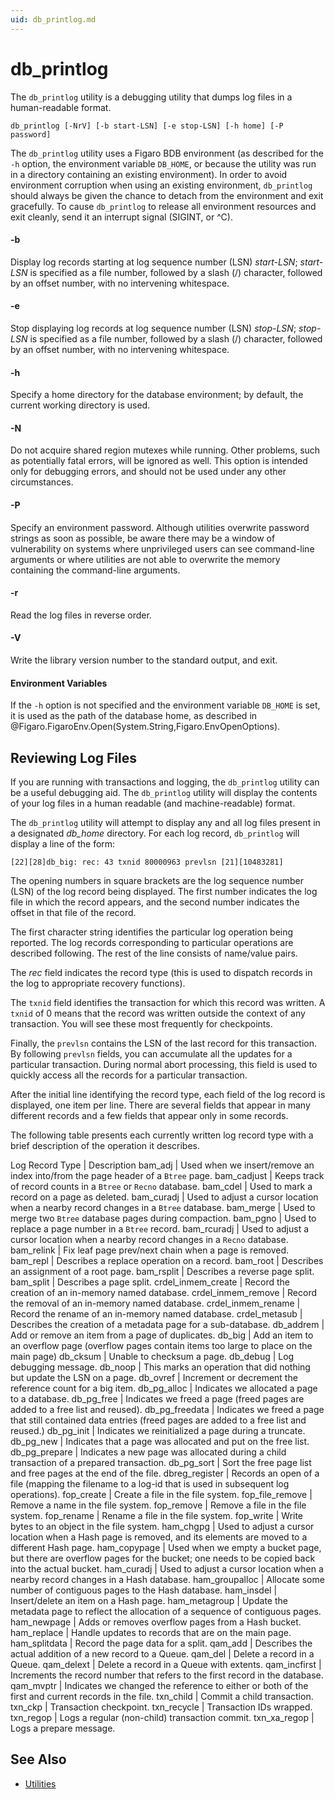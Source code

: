```yaml
---
uid: db_printlog.md
---
```


# db_printlog

The `db_printlog` utility is a debugging utility that dumps log files in a human-readable format.


```
db_printlog [-NrV] [-b start-LSN] [-e stop-LSN] [-h home] [-P password]
```

The `db_printlog` utility uses a Figaro BDB environment (as described for the `-h` option, the environment variable `DB_HOME`, or because the utility was run in a directory containing an existing environment). In order to avoid environment corruption when using an existing environment, `db_printlog` should always be given the chance to detach from the environment and exit gracefully. To cause `db_printlog` to release all environment resources and exit cleanly, send it an interrupt signal (SIGINT, or ^C).

#### -b

Display log records starting at log sequence number (LSN) _start-LSN_; _start-LSN_ is specified as a file number, followed by a slash (/) character, followed by an offset number, with no intervening whitespace.

#### -e

Stop displaying log records at log sequence number (LSN) _stop-LSN_; _stop-LSN_ is specified as a file number, followed by a slash (/) character, followed by an offset number, with no intervening whitespace.



#### -h

Specify a home directory for the database environment; by default, the current working directory is used.



#### -N

Do not acquire shared region mutexes while running. Other problems, such as potentially fatal errors, will be ignored as well. This option is intended only for debugging errors, and should not be used under any other circumstances.



#### -P

Specify an environment password. Although utilities overwrite password strings as soon as possible, be aware there may be a window of vulnerability on systems where unprivileged users can see command-line arguments or where utilities are not able to overwrite the memory containing the command-line arguments.



#### -r

Read the log files in reverse order.



#### -V

Write the library version number to the standard output, and exit.



#### Environment Variables

If the `-h` option is not specified and the environment variable `DB_HOME` is set, it is used as the path of the database home, as described in @Figaro.FigaroEnv.Open(System.String,Figaro.EnvOpenOptions).



## Reviewing Log Files

If you are running with transactions and logging, the `db_printlog` utility can be a useful debugging aid. The `db_printlog` utility will display the contents of your log files in a human readable (and machine-readable) format.


The `db_printlog` utility will attempt to display any and all log files present in a designated _db_home_ directory. For each log record, `db_printlog` will display a line of the form:


```
[22][28]db_big: rec: 43 txnid 80000963 prevlsn [21][10483281]
```

The opening numbers in square brackets are the log sequence number (LSN) of the log record being displayed. The first number indicates the log file in which the record appears, and the second number indicates the offset in that file of the record.


The first character string identifies the particular log operation being reported. The log records corresponding to particular operations are described following. The rest of the line consists of name/value pairs.

The _rec_ field indicates the record type (this is used to dispatch records in the log to appropriate recovery functions).

The `txnid` field identifies the transaction for which this record was written. A `txnid` of 0 means that the record was written outside the context of any transaction. You will see these most frequently for checkpoints.


Finally, the `prevlsn` contains the LSN of the last record for this transaction. By following `prevlsn` fields, you can accumulate all the updates for a particular transaction. During normal abort processing, this field is used to quickly access all the records for a particular transaction.


After the initial line identifying the record type, each field of the log record is displayed, one item per line. There are several fields that appear in many different records and a few fields that appear only in some records.


The following table presents each currently written log record type with a brief description of the operation it describes.

Log Record Type | Description
bam_adj | Used when we insert/remove an index into/from the page header of a `Btree` page.
bam_cadjust | Keeps track of record counts in a `Btree` or `Recno` database.
bam_cdel | Used to mark a record on a page as deleted.
bam_curadj | Used to adjust a cursor location when a nearby record changes in a `Btree` database.
bam_merge | Used to merge two `Btree` database pages during compaction.
bam_pgno | Used to replace a page number in a `Btree` record.
bam_rcuradj | Used to adjust a cursor location when a nearby record changes in a `Recno` database.
bam_relink | Fix leaf page prev/next chain when a page is removed.
bam_repl | Describes a replace operation on a record.
bam_root | Describes an assignment of a root page.
bam_rsplit | Describes a reverse page split.
bam_split | Describes a page split.
crdel_inmem_create | Record the creation of an in-memory named database.
crdel_inmem_remove | Record the removal of an in-memory named database.
crdel_inmem_rename | Record the rename of an in-memory named database.
crdel_metasub | Describes the creation of a metadata page for a sub-database.
db_addrem | Add or remove an item from a page of duplicates.
db_big | Add an item to an overflow page (overflow pages contain items too large to place on the main page)
db_cksum | Unable to checksum a page.
db_debug | Log debugging message.
db_noop | This marks an operation that did nothing but update the LSN on a page.
db_ovref | Increment or decrement the reference count for a big item.
db_pg_alloc | Indicates we allocated a page to a database.
db_pg_free | Indicates we freed a page (freed pages are added to a free list and reused).
db_pg_freedata | Indicates we freed a page that still contained data entries (freed pages are added to a free list and reused.)
db_pg_init | Indicates we reinitialized a page during a truncate.
db_pg_new | Indicates that a page was allocated and put on the free list.
db_pg_prepare | Indicates a new page was allocated during a child transaction of a prepared transaction.
db_pg_sort | Sort the free page list and free pages at the end of the file.
dbreg_register | Records an open of a file (mapping the filename to a log-id that is used in subsequent log operations).
fop_create | Create a file in the file system.
fop_file_remove | Remove a name in the file system.
fop_remove | Remove a file in the file system.
fop_rename | Rename a file in the file system.
fop_write | Write bytes to an object in the file system.
ham_chgpg | Used to adjust a cursor location when a Hash page is removed, and its elements are moved to a different Hash page.
ham_copypage | Used when we empty a bucket page, but there are overflow pages for the bucket; one needs to be copied back into the actual bucket.
ham_curadj | Used to adjust a cursor location when a nearby record changes in a Hash database.
ham_groupalloc | Allocate some number of contiguous pages to the Hash database.
ham_insdel | Insert/delete an item on a Hash page.
ham_metagroup | Update the metadata page to reflect the allocation of a sequence of contiguous pages.
ham_newpage | Adds or removes overflow pages from a Hash bucket.
ham_replace | Handle updates to records that are on the main page.
ham_splitdata | Record the page data for a split.
qam_add | Describes the actual addition of a new record to a Queue.
qam_del | Delete a record in a Queue.
qam_delext | Delete a record in a Queue with extents.
qam_incfirst | Increments the record number that refers to the first record in the database.
qam_mvptr | Indicates we changed the reference to either or both of the first and current records in the file.
txn_child | Commit a child transaction.
txn_ckp | Transaction checkpoint.
txn_recycle | Transaction IDs wrapped.
txn_regop | Logs a regular (non-child) transaction commit.
txn_xa_regop | Logs a prepare message.

## See Also
* [Utilities](xref:utilities.md)